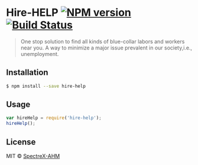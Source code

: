 # Hire-HELP [![NPM version](https://badge.fury.io/js/friends-cafe.svg)](https://npmjs.org/package/friends-cafe) [![Build Status](https://travis-ci.org/DamianArado/friends-cafe.svg?branch=master)](https://travis-ci.org/DamianArado/friends-cafe)

> One stop solution to find all kinds of blue-collar labors and workers near you. A way to minimize a major issue prevalent in our society,i.e., unemployment.

## Installation

```sh
$ npm install --save hire-help
```

## Usage

```js
var hireHelp = require('hire-help');
hireHelp();
```

## License

MIT © [SpectreX-AHM](https://github.com/SpectreX-AHM)
